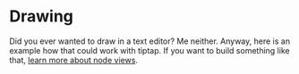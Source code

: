 # Drawing
Did you ever wanted to draw in a text editor? Me neither. Anyway, here is an example how that could work with tiptap. If you want to build something like that, [learn more about node views](/guide/node-views).

<tiptap-demo name="Examples/Drawing"></tiptap-demo>
